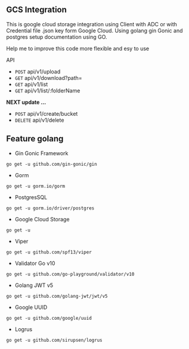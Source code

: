 ## GCS Integration

This is google cloud storage integration using Client with ADC or with Credential file .json key form Google Cloud. Using golang gin Gonic and postgres setup documentation using GO.

Help me to improve this code more flexible and esy to use

API 
- `POST` api/v1/upload
- `GET` api/v1/download?path=
- `GET` api/v1/list
- `GET` api/v1/list/:folderName

**NEXT update ...**

- `POST` api/v1/create/bucket
- `DELETE` api/v1/delete

## Feature golang

- Gin Gonic Framework 
```
go get -u github.com/gin-gonic/gin
```
- Gorm
```
go get -u gorm.io/gorm
```
- PostgresSQL
```
go get -u gorm.io/driver/postgres
```
- Google Cloud Storage
```
go get -u 
```
- Viper
```
go get -u github.com/spf13/viper
```
- Validator Go v10
```
go get -u github.com/go-playground/validator/v10
```
- Golang JWT v5
```
go get -u github.com/golang-jwt/jwt/v5
```
- Google UUID
```
go get -u github.com/google/uuid
```
- Logrus
```
go get -u github.com/sirupsen/logrus
```
